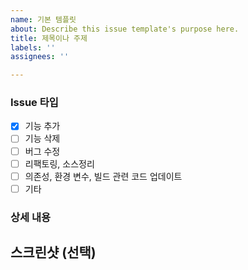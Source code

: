```yaml
---
name: 기본 템플릿
about: Describe this issue template's purpose here.
title: 제목이나 주제
labels: ''
assignees: ''

---
```


### Issue 타입
- [x] 기능 추가
- [ ] 기능 삭제
- [ ] 버그 수정
- [ ] 리팩토링, 소스정리
- [ ] 의존성, 환경 변수, 빌드 관련 코드 업데이트
- [ ] 기타

### 상세 내용
<!---요청내용을 상세히 설명해주세요.-->

## 스크린샷 (선택)
<!---문제를 보여주는 스크린샷이 있다면 첨부해주세요.-->
